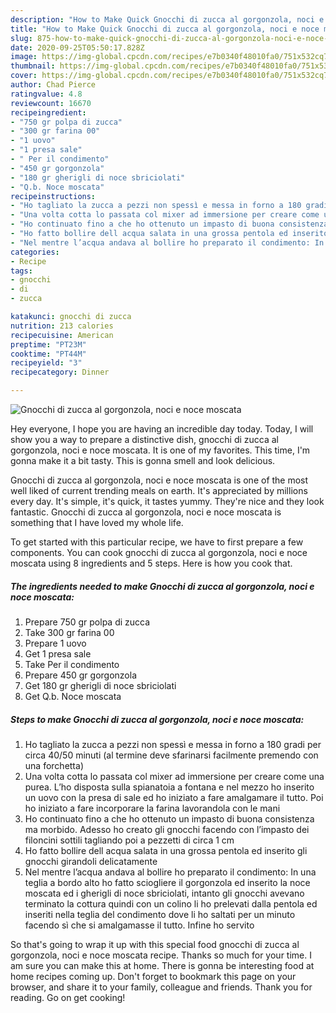```yaml
---
description: "How to Make Quick Gnocchi di zucca al gorgonzola, noci e noce moscata"
title: "How to Make Quick Gnocchi di zucca al gorgonzola, noci e noce moscata"
slug: 875-how-to-make-quick-gnocchi-di-zucca-al-gorgonzola-noci-e-noce-moscata
date: 2020-09-25T05:50:17.828Z
image: https://img-global.cpcdn.com/recipes/e7b0340f48010fa0/751x532cq70/gnocchi-di-zucca-al-gorgonzola-noci-e-noce-moscata-recipe-main-photo.jpg
thumbnail: https://img-global.cpcdn.com/recipes/e7b0340f48010fa0/751x532cq70/gnocchi-di-zucca-al-gorgonzola-noci-e-noce-moscata-recipe-main-photo.jpg
cover: https://img-global.cpcdn.com/recipes/e7b0340f48010fa0/751x532cq70/gnocchi-di-zucca-al-gorgonzola-noci-e-noce-moscata-recipe-main-photo.jpg
author: Chad Pierce
ratingvalue: 4.8
reviewcount: 16670
recipeingredient:
- "750 gr polpa di zucca"
- "300 gr farina 00"
- "1 uovo"
- "1 presa sale"
- " Per il condimento"
- "450 gr gorgonzola"
- "180 gr gherigli di noce sbriciolati"
- "Q.b. Noce moscata"
recipeinstructions:
- "Ho tagliato la zucca a pezzi non spessì e messa in forno a 180 gradi per circa 40/50 minuti (al termine deve sfarinarsi facilmente premendo con una forchetta)"
- "Una volta cotta lo passata col mixer ad immersione per creare come una purea. L’ho disposta sulla spianatoia a fontana e nel mezzo ho inserito un uovo con la presa di sale ed ho iniziato a fare amalgamare il tutto. Poi ho iniziato a fare incorporare la farina lavorandola con le mani"
- "Ho continuato fino a che ho ottenuto un impasto di buona consistenza ma morbido. Adesso ho creato gli gnocchi facendo con l’impasto dei filoncini sottili tagliando poi a pezzetti di circa 1 cm"
- "Ho fatto bollire dell acqua salata in una grossa pentola ed inserito gli gnocchi girandoli delicatamente"
- "Nel mentre l’acqua andava al bollire ho preparato il condimento: In una teglia a bordo alto ho fatto sciogliere il gorgonzola ed inserito la noce moscata ed i gherigli di noce sbriciolati, intanto gli gnocchi avevano terminato la cottura quindi con un colino li ho prelevati dalla pentola ed inseriti nella teglia del condimento dove li ho saltati per un minuto facendo sì che si amalgamasse il tutto. Infine ho servito"
categories:
- Recipe
tags:
- gnocchi
- di
- zucca

katakunci: gnocchi di zucca 
nutrition: 213 calories
recipecuisine: American
preptime: "PT23M"
cooktime: "PT44M"
recipeyield: "3"
recipecategory: Dinner

---
```



![Gnocchi di zucca al gorgonzola, noci e noce moscata](https://img-global.cpcdn.com/recipes/e7b0340f48010fa0/751x532cq70/gnocchi-di-zucca-al-gorgonzola-noci-e-noce-moscata-recipe-main-photo.jpg)

Hey everyone, I hope you are having an incredible day today. Today, I will show you a way to prepare a distinctive dish, gnocchi di zucca al gorgonzola, noci e noce moscata. It is one of my favorites. This time, I'm gonna make it a bit tasty. This is gonna smell and look delicious.

Gnocchi di zucca al gorgonzola, noci e noce moscata is one of the most well liked of current trending meals on earth. It's appreciated by millions every day. It's simple, it's quick, it tastes yummy. They're nice and they look fantastic. Gnocchi di zucca al gorgonzola, noci e noce moscata is something that I have loved my whole life.




To get started with this particular recipe, we have to first prepare a few components. You can cook gnocchi di zucca al gorgonzola, noci e noce moscata using 8 ingredients and 5 steps. Here is how you cook that.

<!--inarticleads1-->

##### The ingredients needed to make Gnocchi di zucca al gorgonzola, noci e noce moscata:

1. Prepare 750 gr polpa di zucca
1. Take 300 gr farina 00
1. Prepare 1 uovo
1. Get 1 presa sale
1. Take  Per il condimento
1. Prepare 450 gr gorgonzola
1. Get 180 gr gherigli di noce sbriciolati
1. Get Q.b. Noce moscata




<!--inarticleads2-->

##### Steps to make Gnocchi di zucca al gorgonzola, noci e noce moscata:

1. Ho tagliato la zucca a pezzi non spessì e messa in forno a 180 gradi per circa 40/50 minuti (al termine deve sfarinarsi facilmente premendo con una forchetta)
1. Una volta cotta lo passata col mixer ad immersione per creare come una purea. L’ho disposta sulla spianatoia a fontana e nel mezzo ho inserito un uovo con la presa di sale ed ho iniziato a fare amalgamare il tutto. Poi ho iniziato a fare incorporare la farina lavorandola con le mani
1. Ho continuato fino a che ho ottenuto un impasto di buona consistenza ma morbido. Adesso ho creato gli gnocchi facendo con l’impasto dei filoncini sottili tagliando poi a pezzetti di circa 1 cm
1. Ho fatto bollire dell acqua salata in una grossa pentola ed inserito gli gnocchi girandoli delicatamente
1. Nel mentre l’acqua andava al bollire ho preparato il condimento: In una teglia a bordo alto ho fatto sciogliere il gorgonzola ed inserito la noce moscata ed i gherigli di noce sbriciolati, intanto gli gnocchi avevano terminato la cottura quindi con un colino li ho prelevati dalla pentola ed inseriti nella teglia del condimento dove li ho saltati per un minuto facendo sì che si amalgamasse il tutto. Infine ho servito




So that's going to wrap it up with this special food gnocchi di zucca al gorgonzola, noci e noce moscata recipe. Thanks so much for your time. I am sure you can make this at home. There is gonna be interesting food at home recipes coming up. Don't forget to bookmark this page on your browser, and share it to your family, colleague and friends. Thank you for reading. Go on get cooking!
